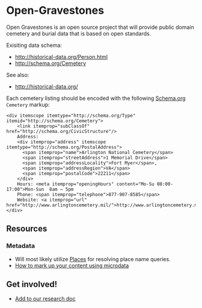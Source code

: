 # Open-Gravestones

Open Gravestones is an open source project that will provide public domain cemetery and burial data that is based on open standards.

Exisiting data schema:
* http://historical-data.org/Person.html
* http://schema.org/Cemetery

See also:
* http://historical-data.org/

Each cemetery listing should be encoded with the following [Schema.org](http://schema.org/Cemetery) `Cemetery` markup:

    <div itemscope itemtype="http://schema.org/Type" itemid="http://schema.org/Cemetery">
        <link itemprop="subClassOf" href="http://schema.org/CivicStructure"/>
        Address:
        <div itemprop="address" itemscope itemtype="http://schema.org/PostalAddress">
          <span itemprop="name">Arlington National Cemetery</span>
          <span itemprop="streetAddress">1 Memorial Drive</span>
          <span itemprop="addressLocality">Fort Myer</span>,
          <span itemprop="addressRegion">VA</span>
          <span itemprop="postalCode">22211</span>
        </div>
        Hours: <meta itemprop="openingHours" content="Mo-Su 08:00-17:00">Mon-Sun  8am – 5pm
        Phone: <span itemprop="telephone">877-907-8585</span>
        Website: <a itemprop="url" href="http://www.arlingtoncemetery.mil/">http://www.arlingtoncemetery.mil/</a>
    </div>

## Resources

### Metadata
* Will most likely utilize [Places](https://github.com/DallanQ/Places) for resolving place name queries.
* [How to mark up your content using microdata](http://schema.org/docs/gs.html#microdata_how)

## Get involved!
* [Add to our research doc](https://docs.google.com/document/d/1dhvmF-WGlqp2T7OU27QM6LRcNdAsJhHzY3_-gW35py0/)
